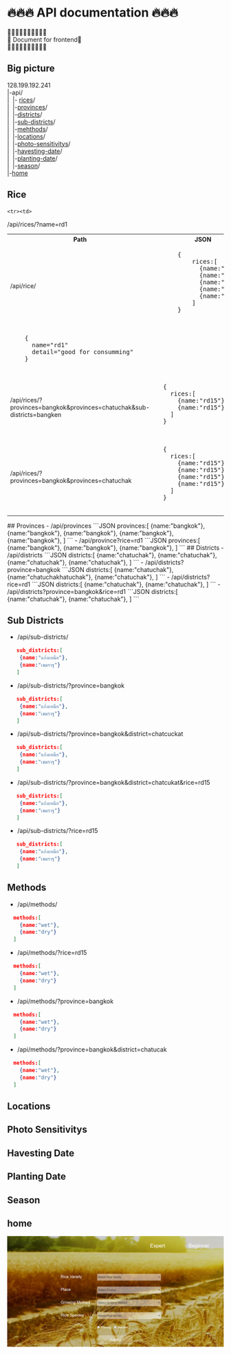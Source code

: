 # :fire::fire::fire: API documentation :fire::fire::fire:
:closed_book::closed_book::closed_book::closed_book::closed_book::closed_book::closed_book::closed_book::closed_book::closed_book:<br>
:closed_book: Document for frontend:closed_book:<br>
:closed_book::closed_book::closed_book::closed_book::closed_book::closed_book::closed_book::closed_book::closed_book::closed_book:

## Big picture

  128.199.192.241 <br>
  |-api/ <br>
  |&nbsp;&nbsp;|- [rices](#rices)/ <br>
  |&nbsp;&nbsp;|-[provinces](#provinces)/ <br>
  |&nbsp;&nbsp;|-[districts](#districts)/ <br>
  |&nbsp;&nbsp;|-[sub-districts](#sub-districts)/ <br>
  |&nbsp;&nbsp;|-[mehthods](#methods)/ <br>
  |&nbsp;&nbsp;|-[locations](locations)/ <br>
  |&nbsp;&nbsp;|-[photo-sensitivitys](#photo-sensitivitys)/ <br>
  |&nbsp;&nbsp;|-[havesting-date](#havesting-date)/ <br>
  |&nbsp;&nbsp;|-[planting-date](#planting-date)/ <br>
  |&nbsp;&nbsp;|-[season](#season)/ <br>
  |-[home](#home)

## Rice
<table>
  <tr>
    <th>Path</th>
    <th>JSON</th>
  </tr>
  <tr>
  <td>
/api/rice/
 </td>
 <td>
      <div class="highlight highlight-json"><pre>
      {
          rices:[
            {name:"rd15"},
            {name:"rd15"},
            {name:"rd15"},
            {name:"rd15"},
            {name:"rd15"},
          ]
      }
    </pre></div>
    </td>
    </tr>
    
    <tr><td>
/api/rices/?name=rd1
 </td>
 <td>
 <div class="highlight highlight-json"><pre>
    {
      name="rd1"
      detail="good for consumming"
    }
     </pre></div>
 </td>
 </tr>

  <tr><td>
  
  /api/rices/?provinces=bangkok&provinces=chatuchak&sub-districts=bangken
</td><td>
 <div class="highlight highlight-json"><pre>
  {
    rices:[
      {name:"rd15"},
      {name:"rd15"},
    ]
  }
  </pre></div>
</td>
</tr>
<tr><td>
/api/rices/?provinces=bangkok&provinces=chatuchak
</td><td>
 <div class="highlight highlight-json"><pre>
  {
    rices:[
      {name:"rd15"},
      {name:"rd15"},
      {name:"rd15"},
      {name:"rd15"},
    ]
  }
    </pre></div>
</td>
</tr>
</table>
## Provinces
- /api/provinces
```JSON
  provinces:[
    {name:"bangkok"},
    {name:"bangkok"},
    {name:"bangkok"},
    {name:"bangkok"},
    {name:"bangkok"},
  ]
```
- /api/province?rice=rd1
```JSON
  provinces:[
    {name:"bangkok"},
    {name:"bangkok"},
    {name:"bangkok"},
  ]
```
## Districts
- /api/districts
```JSON
  districts:[
    {name:"chatuchak"},
    {name:"chatuchak"},
    {name:"chatuchak"},
    {name:"chatuchak"},
  ]
```
- /api/districts?province=bangkok
```JSON
  districts:[
    {name:"chatuchak"},
    {name:"chatuchakhatuchak"},
    {name:"chatuchak"},
  ]
```
- /api/districts?rice=rd1
```JSON
  districts:[
    {name:"chatuchak"},
    {name:"chatuchak"},
  ]
```
- /api/districts?province=bangkok&rice=rd1
```JSON
  districts:[
    {name:"chatuchak"},
    {name:"chatuchak"},
    ]
```
  
## Sub Districts
- /api/sub-districts/
```JSON
   sub_districts:[
    {name:"แก้งเหนือ"},
    {name:"เขมราฐ"}
   ]
```
- /api/sub-districts/?province=bangkok
```JSON
   sub_districts:[
    {name:"แก้งเหนือ"},
    {name:"เขมราฐ"}
   ]
```
- /api/sub-districts/?province=bangkok&district=chatcuckat
```JSON
   sub_districts:[
    {name:"แก้งเหนือ"},
    {name:"เขมราฐ"}
   ]
```
- /api/sub-districts/?province=bangkok&district=chatcukat&rice=rd15
```JSON
   sub_districts:[
    {name:"แก้งเหนือ"},
    {name:"เขมราฐ"}
   ]
```
- /api/sub-districts/?rice=rd15
```JSON
   sub_districts:[
    {name:"แก้งเหนือ"},
    {name:"เขมราฐ"}
   ]
```
## Methods
- /api/methods/
````JSON
  methods:[
    {name:"wet"},
    {name:"dry"}
  ]
````
- /api/methods/?rice=rd15
```JSON
  methods:[
    {name:"wet"},
    {name:"dry"}
  ]
```
- /api/methods/?province=bangkok
```JSON
  methods:[
    {name:"wet"},
    {name:"dry"}
  ]
```
- /api/methods/?province=bangkok&district=chatucak
```JSON
  methods:[
    {name:"wet"},
    {name:"dry"}
  ]
```
## Locations
## Photo Sensitivitys
## Havesting Date
## Planting Date
## Season
## home
  ![home](./images/home.png)
